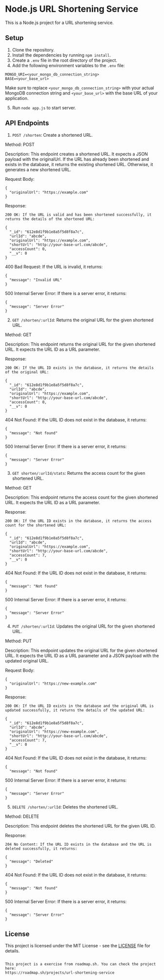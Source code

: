 # Node.js URL Shortening Service

This is a Node.js project for a URL shortening service.

## Setup

1. Clone the repository.
2. Install the dependencies by running `npm install`.
3. Create a `.env` file in the root directory of the project.
4. Add the following environment variables to the `.env` file:

```
MONGO_URI=<your_mongo_db_connection_string>
BASE=<your_base_url>
```

Make sure to replace `<your_mongo_db_connection_string>` with your actual MongoDB connection string and `<your_base_url>` with the base URL of your application.

5. Run `node app.js` to start server.

## API Endpoints

1. `POST /shorten`: Create a shortened URL.

Method: POST

Description: This endpoint creates a shortened URL. It expects a JSON payload with the originalUrl. If the URL has already been shortened and exists in the database, it returns the existing shortened URL. Otherwise, it generates a new shortened URL.

Request Body:

```
{
  "originalUrl": "https://example.com"
}
```

Response:

    200 OK: If the URL is valid and has been shortened successfully, it returns the details of the shortened URL:
```
{
  "_id": "612e8d1f9b1e8a5f5d8f8a7c",
  "urlId": "abcde",
  "originalUrl": "https://example.com",
  "shortUrl": "http://your-base-url.com/abcde",
  "accessCount": 0,
  "__v": 0
}
```

400 Bad Request: If the URL is invalid, it returns:

```
{
  "message": "Invalid URL"
}
```

500 Internal Server Error: If there is a server error, it returns:

```
{
  "message": "Server Error"
}
```

2. `GET /shorten/:urlId`: Returns the original URL for the given shortened URL.

Method: GET

Description: This endpoint returns the original URL for the given shortened URL. It expects the URL ID as a URL parameter.

Response:

    200 OK: If the URL ID exists in the database, it returns the details of the original URL:
```
{
  "_id": "612e8d1f9b1e8a5f5d8f8a7c",
  "urlId": "abcde",
  "originalUrl": "https://example.com",
  "shortUrl": "http://your-base-url.com/abcde",
  "accessCount": 0,
  "__v": 0
}
```

404 Not Found: If the URL ID does not exist in the database, it returns:

```
{
  "message": "Not found"
}
```

500 Internal Server Error: If there is a server error, it returns:

```
{
  "message": "Server Error"
}
```

3. `GET shorten/:urlId/stats`: Returns the access count for the given shortened URL.

Method: GET

Description: This endpoint returns the access count for the given shortened URL. It expects the URL ID as a URL parameter.

Response:

    200 OK: If the URL ID exists in the database, it returns the access count for the shortened URL:
```
{
  "_id": "612e8d1f9b1e8a5f5d8f8a7c",
  "urlId": "abcde",
  "originalUrl": "https://example.com",
  "shortUrl": "http://your-base-url.com/abcde",
  "accessCount": 7,
  "__v": 0
}
```

404 Not Found: If the URL ID does not exist in the database, it returns:

```
{
  "message": "Not found"
}
```

500 Internal Server Error: If there is a server error, it returns:

```
{
  "message": "Server Error"
}
```

4. `PUT /shorten/:urlId`: Updates the original URL for the given shortened URL.

Method: PUT

Description: This endpoint updates the original URL for the given shortened URL. It expects the URL ID as a URL parameter and a JSON payload with the updated original URL.

Request Body:

```
{
  "originalUrl": "https://new-example.com"
}
```

Response:

    200 OK: If the URL ID exists in the database and the original URL is updated successfully, it returns the details of the updated URL:
```
{
  "_id": "612e8d1f9b1e8a5f5d8f8a7c",
  "urlId": "abcde",
  "originalUrl": "https://new-example.com",
  "shortUrl": "http://your-base-url.com/abcde",
  "accessCount": 7,
  "__v": 0
}
```

404 Not Found: If the URL ID does not exist in the database, it returns:

```
{
  "message": "Not found"
```

500 Internal Server Error: If there is a server error, it returns:

```
{
  "message": "Server Error"
}
```

5. `DELETE /shorten/:urlId`: Deletes the shortened URL.

Method: DELETE

Description: This endpoint deletes the shortened URL for the given URL ID.

Response:

    204 No Content: If the URL ID exists in the database and the URL is deleted successfully, it returns:
```
{
  "message": "Deleted"
}
```

404 Not Found: If the URL ID does not exist in the database, it returns:

```
{
  "message": "Not found"
}
```

500 Internal Server Error: If there is a server error, it returns:

```
{
  "message": "Server Error"
}
```



## License

This project is licensed under the MIT License - see the [LICENSE](LICENSE) file for details.
```

This project is a exercise from roadmap.sh. You can check the project here:
https://roadmap.sh/projects/url-shortening-service